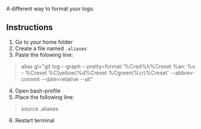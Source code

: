A different way to format your logs:

## Instructions

1. Go to your home folder
2. Create a file named ``.aliases``
3. Paste the folowing line:

> alias gl="git log --graph --pretty=format:'%Cred%h%Creset %an: %s - %Creset %C(yellow)%d%Creset %Cgreen(%cr)%Creset' --abbrev-commit --date=relative --all"

4. Open bash-profile
5. Place the following line:

> source .aliases

6. Restart terminal
